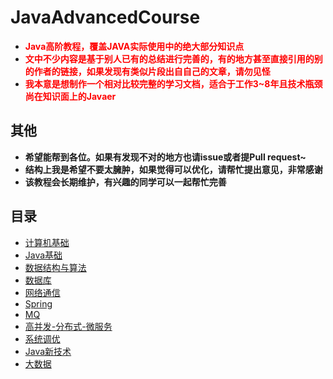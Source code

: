 # JavaAdvancedCourse

- **<font color=red>Java高阶教程，覆盖JAVA实际使用中的绝大部分知识点</font>**
- **<font color=red>文中不少内容是基于别人已有的总结进行完善的，有的地方甚至直接引用的别的作者的链接，如果发现有类似片段出自自己的文章，请勿见怪</font>**
- **<font color=red>我本意是想制作一个相对比较完整的学习文档，适合于工作3~8年且技术瓶颈尚在知识面上的Javaer</font>**

## 其他

- **希望能帮到各位。如果有发现不对的地方也请issue或者提Pull request~**
- **结构上我是希望不要太臃肿，如果觉得可以优化，请帮忙提出意见，非常感谢**
- **该教程会长期维护，有兴趣的同学可以一起帮忙完善**

## 目录

- [计算机基础](计算机基础.md)
- [Java基础](Java基础.md)
- [数据结构与算法](数据结构与算法.md)
- [数据库](数据库.md)
- [网络通信](网络通信.md)
- [Spring](Spring.md)
- [MQ](MQ.md)
- [高并发-分布式-微服务](高并发-分布式-微服务.md)
- [系统调优](系统调优.md)
- [Java新技术](Java新技术.md)
- [大数据](大数据.md)